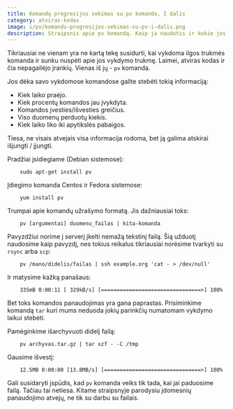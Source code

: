 ```yaml
---
title: Komandų progresijos sekimas su pv komanda, I dalis
category: atviras-kodas
image: i/pv/komandu-progresijos-sekimas-su-pv-i-dalis.png
description: Straipsnis apie pv komandą. Kaip ja naudotis ir kokie jos privalumai, I dalis.
---
```


Tikriausiai ne vienam yra ne kartą tekę susidurti, kai vykdoma ilgos trukmės komanda ir sunku nuspėti apie jos vykdymo trukmę. Laimei, atviras kodas ir čia nepagailėjo įrankių. Vienas iš jų - `pv` komanda.

Jos dėka savo vykdomose komandose galite stebėti tokią informaciją:

* Kiek laiko praėjo.
* Kiek procentų komandos jau įvykdyta.
* Komandos įvesties/išvesties greičius.
* Viso duomenų perduotų kiekis.
* Kiek laiko liko iki apytikslės pabaigos.

Tiesa, ne visais atvejais visa informacija rodoma, bet ją galima atskirai išjungti / įjungti.

Pradžiai įsidiegiame (Debian sistemose):

```
    sudo apt-get install pv
```

Įdiegimo komanda Centos ir Fedora sistemose:

```
    yum install pv
```

Trumpai apie komandų užrašymo formatą. Jis dažniausiai toks:

```
    pv [argumentai] duomenu_failas | kita-komanda
```

Pavyzdžiui norime į serverį įkelti nemažą tekstinį failą. Šią užduotį naudosime kaip pavyzdį, nes tokius reikalus tikriausiai norėsime tvarkyti su `rsync` arba `scp`:

```
    pv /mano/didelis/failas | ssh example.org 'cat - > /dev/null'
```

Ir matysime kažką panašaus:

```
    335mB 0:00:11 [ 329kB/s] [================================>] 100%
```

Bet toks komandos panaudojimas yra gana paprastas. Prisiminkime komandą `tar` kuri mums neduoda jokių parinkčių numatomam vykdymo laikui stebėti.

Pamėginkime išarchyvuoti didelį failą:

```
    pv archyvas.tar.gz | tar xzf - -C /tmp
```

Gausime išvestį:

```
    12.5MB 0:00:00 [13.8MB/s] [===============================>] 100%
```

Gali susidaryti įspūdis, kad `pv` komanda veiks tik tada, kai jai paduosime
failą. Tačiau tai netiesa. Kitame straipsnyje parodysiu įdomesnių panaudojimo atvejų, ne tik su darbu su failais.
